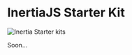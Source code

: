# InertiaJS Starter Kit

<img src="/screenshots/{{version}}/inertia-starterkit.png" class="simple-screenshoot" alt="Inertia Starter kits">

Soon...

